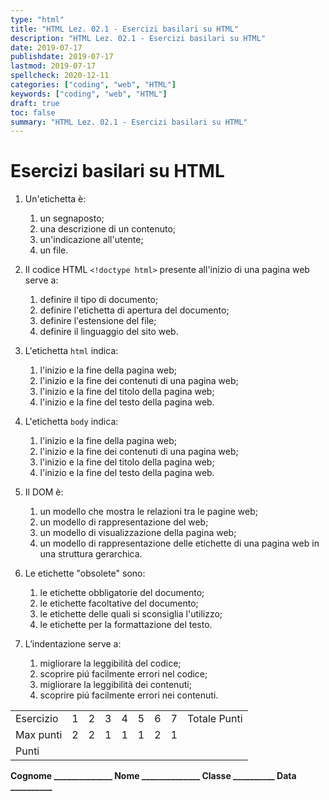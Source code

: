 ```yaml
---
type: "html"
title: "HTML Lez. 02.1 - Esercizi basilari su HTML"
description: "HTML Lez. 02.1 - Esercizi basilari su HTML"
date: 2019-07-17
publishdate: 2019-07-17
lastmod: 2019-07-17
spellcheck: 2020-12-11
categories: ["coding", "web", "HTML"]
keywords: ["coding", "web", "HTML"]
draft: true
toc: false
summary: "HTML Lez. 02.1 - Esercizi basilari su HTML"
---
```


# Esercizi basilari su HTML

1. Un'etichetta è:

    1. un segnaposto;
    2. una descrizione di un contenuto;
    3. un'indicazione all'utente;
    4. un file.

2. Il codice HTML ``<!doctype html>`` presente all'inizio di una pagina web serve a:

    1. definire il tipo di documento;
    2. definire l'etichetta di apertura del documento;
    3. definire l'estensione del file;
    4. definire il linguaggio del sito web.

3. L'etichetta ``html`` indica:

    1. l'inizio e la fine della pagina web;
    2. l'inizio e la fine dei contenuti di una pagina web;
    3. l'inizio e la fine del titolo della pagina web;
    4. l'inizio e la fine del testo della pagina web.

4. L'etichetta ``body`` indica:

    1. l'inizio e la fine della pagina web;
    2. l'inizio e la fine dei contenuti di una pagina web;
    3. l'inizio e la fine del titolo della pagina web;
    4. l'inizio e la fine del testo della pagina web.

5. Il DOM è:

    1. un modello che mostra le relazioni tra le pagine web;
    2. un modello di rappresentazione del web;  
    3. un modello di visualizzazione della pagina web;
    4. un modello di rappresentazione delle etichette di una pagina web in una struttura gerarchica.

6. Le etichette "obsolete" sono:

    1. le etichette obbligatorie del documento;
    2. le etichette facoltative del documento;
    3. le etichette delle quali si sconsiglia l'utilizzo;
    4. le etichette per la formattazione del testo.

7. L’indentazione serve a:

    1. migliorare la leggibilità del codice;
    2. scoprire piú facilmente errori nel codice;
    3. migliorare la leggibilità dei contenuti;
    4. scoprire piú facilmente errori nei contenuti.

<!-- markdownlint-disable MD009 MD036 -->

 |        |     |     |     |     |     |     |     |     | 
---       | --- | --- | --- | --- | --- | --- | --- | --- 
Esercizio |  1  |  2  |  3  |  4  |  5  |  6  |  7  | Totale Punti
Max punti |  2  |  2  |  1  |  1  |  1  |  2  |  1  |     |
Punti     |     |     |     |     |     |     |     |     |

**Cognome ______________ Nome ______________ Classe __________ Data __________**

<!-- markdownlint-enable MD009 MD036 -->
